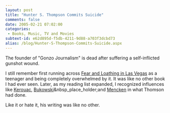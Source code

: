 ```yaml
---
layout: post
title: "Hunter S. Thompson Commits Suicide"
comments: false
date: 2005-02-21 07:02:00
categories:
 - Books, Music, TV and Movies
subtext-id: e62d895d-f5db-4211-9d88-a703f3dcbd73
alias: /blog/Hunter-S-Thompson-Commits-Suicide.aspx
---
```



The founder of "Gonzo Journalism" is dead after suffering a self-inflicted gunshot wound.

I still remember first running across [Fear and Loathing in Las Vegas](http://www.amazon.com/exec/obidos/ASIN/0679785892/peterprovosto-20) as a teenager and being completely overwhelmed by it. It was like no other book I had ever seen. Later, as my reading list expanded, I recognized influences like [Kerouac](http://www.amazon.com/exec/obidos/external-search?search-type=ss&tag=peterprovosto-20&keyword=Kerouac&index=books), [Bukowski](http://www.amazon.com/exec/obidos/external-search?search-type=ss&tag=peterprovosto-20&keyword=Bukowski&index=books)&nbsp_place_holder;and [Mencken](http://www.amazon.com/exec/obidos/external-search?search-type=ss&tag=peterprovosto-20&keyword=Mencken&index=books) in what Thomson had done.

Like it or hate it, his writing was like no other.
